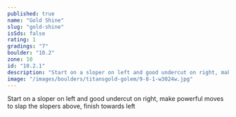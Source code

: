 ```yaml
---
published: true
name: "Gold Shine"
slug: "gold-shine"
isSds: false
rating: 1
gradings: "7"
boulder: "10.2"
zone: 10
id: "10.2.1"
description: "Start on a sloper on left and good undercut on right, make powerful moves to slap the slopers above, finish towards left"
image: "/images/boulders/titansgold-golem/9-8-1-w3024w.jpg"
---
```


Start on a sloper on left and good undercut on right, make powerful moves to slap the slopers above, finish towards left

